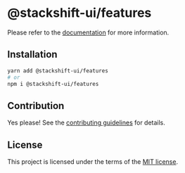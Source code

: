 # @stackshift-ui/features

Please refer to the [documentation](https://stackshift-ui.webriq.com/docs/components/features) for more information.

## Installation

```sh
yarn add @stackshift-ui/features
# or
npm i @stackshift-ui/features
```

## Contribution

Yes please! See the
[contributing guidelines](https://github.com/stackshift-ui/components/master/CONTRIBUTING.md)
for details.

## License

This project is licensed under the terms of the
[MIT license](https://github.com/stackshift-ui/components/master/LICENSE).

